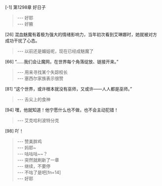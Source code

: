 
[-1] 第1298章 好日子
>--- 好耶<br>
>--- 好腋<br>

[26] 混血魅魔有着极为强大的情绪影响力，当年初次看到艾琳娜时，她就被对方成功干扰了心态。
>--- 以前还是媚娃呢，现在已经成魅魔了<br>

[66] “……我们会让魔网，在世界每个角落绽放、链接开来。”
>--- 用来寻找某个失踪校长<br>
>--- 塞西尔家族表示很赞<br>

[81] “这个世界，或许根本就没有巫师，又或许——人人都是巫师。”
>--- 舌尖上的食神<br>

[94] 嘿，他就知道！他宁愿什么也不做，也不会主动犯错！
>--- 艾克哈利波特分克<br>

[98] 吖！
>--- 赞美胖鸡<br>
>--- 妈耶~<br>
>--- 咕咕咕~~？<br>
>--- 突然就刷新了一章<br>
>--- 继续，不要停<br>
>--- 不咕了是吧[fn=14]<br>
>--- 好耶<br>
